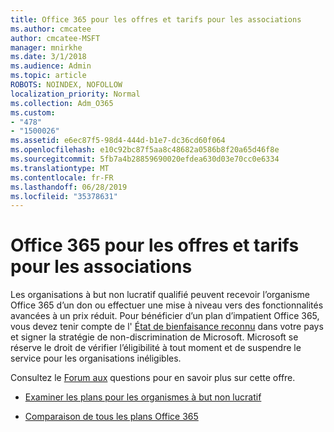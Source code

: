 ```yaml
---
title: Office 365 pour les offres et tarifs pour les associations
ms.author: cmcatee
author: cmcatee-MSFT
manager: mnirkhe
ms.date: 3/1/2018
ms.audience: Admin
ms.topic: article
ROBOTS: NOINDEX, NOFOLLOW
localization_priority: Normal
ms.collection: Adm_O365
ms.custom:
- "478"
- "1500026"
ms.assetid: e6ec87f5-98d4-444d-b1e7-dc36cd60f064
ms.openlocfilehash: e10c92bc87f5aa8c48682a0586b8f20a65d46f8e
ms.sourcegitcommit: 5fb7a4b28859690020efdea630d03e70cc0e6334
ms.translationtype: MT
ms.contentlocale: fr-FR
ms.lasthandoff: 06/28/2019
ms.locfileid: "35378631"
---
```

# <a name="office-365-for-nonprofit-plans-and-pricing"></a>Office 365 pour les offres et tarifs pour les associations

Les organisations à but non lucratif qualifié peuvent recevoir l’organisme Office 365 d’un don ou effectuer une mise à niveau vers des fonctionnalités avancées à un prix réduit. Pour bénéficier d’un plan d’impatient Office 365, vous devez tenir compte de l' [État de bienfaisance reconnu](https://go.microsoft.com/fwlink/p/?LinkID=330253) dans votre pays et signer la stratégie de non-discrimination de Microsoft. Microsoft se réserve le droit de vérifier l’éligibilité à tout moment et de suspendre le service pour les organisations inéligibles.
  
Consultez le [Forum aux](https://products.office.com/nonprofit/office-365-nonprofit) questions pour en savoir plus sur cette offre.
  
- [Examiner les plans pour les organismes à but non lucratif](https://products.office.com/nonprofit/office-365-nonprofit-plans-and-pricing?tab=1)

- [Comparaison de tous les plans Office 365](https://products.office.com/business/compare-more-office-365-for-business-plans)
